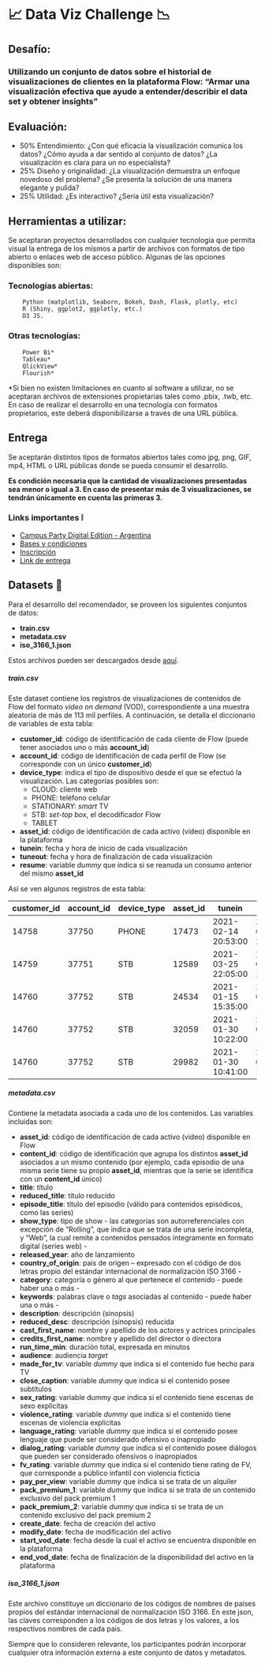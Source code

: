 # :chart_with_upwards_trend:  Data Viz Challenge :chart_with_downwards_trend:
## Desafío: 
### Utilizando un conjunto de datos sobre el historial de visualizaciones de clientes en la plataforma Flow: “Armar una visualización efectiva que ayude a entender/describir el data set y obtener insights” 
## Evaluación:
- 50% Entendimiento: ¿Con qué eficacia la visualización comunica los datos? ¿Cómo ayuda a dar sentido al conjunto de datos? ¿La visualización es clara para un no especialista?       
- 25% Diseño y originalidad: ¿La visualización demuestra un enfoque novedoso del problema? ¿Se presenta la solución de una manera elegante y pulida?
- 25% Utilidad: ¿Es interactivo? ¿Sería útil esta visualización?

## Herramientas a utilizar:

Se aceptaran proyectos desarrollados con cualquier tecnología que permita visual la entrega de los mismos a partir de archivos con formatos de tipo abierto o enlaces web de acceso público.
    Algunas de las opciones disponibles son:

### Tecnologías abiertas:
        Python (matplotlib, Seaborn, Bokeh, Dash, Flask, plotly, etc)
        R (Shiny, ggplot2, ggplotly, etc.)
        D3 JS.

### Otras tecnologías:
        Power Bi* 
        Tableau*
        QlickView*
        Flourish*




*Si bien no existen limitaciones en cuanto al software a utilizar, no se aceptaran archivos de extensiones propietarias tales como .pbix, .twb, etc. En caso de realizar el desarrollo en una tecnología con formatos propietarios, este deberá disponibilizarse a través de una URL pública.

## Entrega
   Se aceptarán distintos tipos de formatos abiertos tales como jpg, png, GIF, mp4, HTML o URL públicas donde se pueda consumir el desarrollo.
   
   **Es condición necesaria que la cantidad de visualizaciones presentadas sea menor o igual a 3. En caso de presentar más de 3 visualizaciones, se tendrán únicamente en cuenta las primeras 3.**
 


### Links importantes :grey_exclamation:

* [Campus Party Digital Edition - Argentina](https://digital.campus-party.org/argentina/)
* [Bases y condiciones](https://drive.google.com/file/d/1ND9V-XvLQgkSGZXpgk_hWjvgSDYEM_e4/view)
* [Inscripción](https://docs.google.com/forms/d/e/1FAIpQLSchI6rmCK5D9ZE9R91Jbxzjl3qB8wjH562DgAnFCEqUReV4pQ/viewform)
* [Link de entrega](https://forms.gle/AUANke251L1Ea3S78)

## Datasets :open_file_folder:
Para el desarrollo del recomendador, se proveen los siguientes conjuntos de datos:
* **train.csv**
* **metadata.csv**
* **iso_3166_1.json**

Estos archivos pueden ser descargados desde [aquí](https://drive.google.com/drive/folders/1_CFg8F6kLzDCewceqPEvf66pzG6Y_s7y?usp=sharing).

##### **train.csv**
Este dataset contiene los registros de visualizaciones de contenidos de Flow del formato *video on demand* (VOD), correspondiente a una muestra aleatoria de más de 113 mil perfiles. A continuación, se detalla el diccionario de variables de esta tabla:
- **customer_id**: código de identificación de cada cliente de Flow (puede tener asociados uno o más **account_id**)
- **account_id**: código de identificación de cada perfil de Flow (se corresponde con un único **customer_id**)
- **device_type**: indica el tipo de dispositivo desde el que se efectuó la visualización. Las categorías posibles son:
    - CLOUD: cliente web
    - PHONE: teléfono celular
    - STATIONARY: *smart* TV
    - STB: *set-top box*, el decodificador Flow
    - TABLET
- **asset_id**: código de identificación de cada activo (video) disponible en la plataforma
- **tunein**: fecha y hora de inicio de cada visualización
- **tuneout**: fecha y hora de finalización de cada visualización
- **resume**: variable *dummy* que indica si se reanuda un consumo anterior del mismo **asset_id**

Así se ven algunos registros de esta tabla:

|customer_id|account_id|device_type|asset_id|             tunein|            tuneout|resume|
|-----------|----------|-----------|--------|-------------------|-------------------|------|
|      14758|     37750|      PHONE|   17473|2021-02-14 20:53:00|2021-02-14 21:31:00|     0|
|      14759|     37751|        STB|   12589|2021-03-25 22:05:00|2021-03-25 22:08:00|     0|
|      14760|     37752|        STB|   24534|2021-01-15 15:35:00|2021-01-15 17:06:00|     1|
|      14760|     37752|        STB|   32059|2021-01-30 10:22:00|2021-01-30 10:41:00|     0|
|      14760|     37752|        STB|   29982|2021-01-30 10:41:00|2021-01-30 12:28:00|     0|

##### **metadata.csv**

Contiene la metadata asociada a cada uno de los contenidos. Las variables incluidas son:
- **asset_id**: código de identificación de cada activo (video) disponible en Flow
- **content_id**: código de identificación que agrupa los distintos **asset_id** asociados a un mismo contenido (por ejemplo, cada episodio de una misma serie tiene su propio **asset_id**, mientras que la serie se identifica con un **content_id** único)
- **title**: título
- **reduced_title**: título reducido
- **episode_title**: título del episodio (válido para contenidos episódicos, como las series)
- **show_type**: tipo de show - las categorías son autorreferenciales con excepción de “Rolling”, que indica que se trata de una serie incompleta, y “Web”, la cual remite a  contenidos pensados íntegramente en formato digital (series web) -
- **released_year**: año de lanzamiento
- **country_of_origin**: país de origen – expresado con el código de dos letras propio del estándar internacional de normalización ISO 3166 -
- **category**: categoría o género al que pertenece el contenido - puede haber una o más -
- **keywords**: palabras clave o *tags* asociadas al contenido - puede haber una o más -
- **description**: descripción (sinopsis)
- **reduced_desc**: descripción (sinopsis) reducida
- **cast_first_name**: nombre y apellido de los actores y actrices principales
- **credits_first_name**: nombre y apellido del director o directora
- **run_time_min**: duración total, expresada en minutos
- **audience**: audiencia *target*
- **made_for_tv**: variable *dummy* que indica si el contenido fue hecho para TV
- **close_caption**: variable *dummy* que indica si el contenido posee subtítulos
- **sex_rating**: variable dummy *que* indica si el contenido tiene escenas de sexo explícitas
- **violence_rating**: variable *dummy* que indica si el contenido tiene escenas de violencia explícitas
- **language_rating**: variable *dummy* que indica si el contenido posee lenguaje que puede ser considerado ofensivo o inapropiado
- **dialog_rating**: variable *dummy* que indica si el contenido posee diálogos que pueden ser considerado ofensivos o inapropiados
- **fv_rating**: variable *dummy* que indica si el contenido tiene rating de FV, que corresponde a público infantil con violencia ficticia
- **pay_per_view**: variable *dummy* que indica si se trata de un alquiler
- **pack_premium_1**: variable *dummy* que indica si se trata de un contenido exclusivo del pack premium 1
- **pack_premium_2**: variable *dummy* que indica si se trata de un contenido exclusivo del pack premium 2
- **create_date**: fecha de creación del activo
- **modify_date**: fecha de modificación del activo
- **start_vod_date**: fecha desde la cual el activo se encuentra disponible en la plataforma
- **end_vod_date**: fecha de finalización de la disponibilidad del activo  en la plataforma

##### **iso_3166_1.json**

Este archivo constituye un diccionario de los códigos de nombres de países propios del estándar internacional de normalización ISO 3166. En este json, las claves corresponden a los códigos de dos letras y los valores, a los respectivos nombres de cada país.

Siempre que lo consideren relevante, los participantes podrán incorporar cualquier otra información externa a este conjunto de datos y metadatos.



 
  

